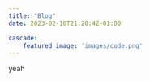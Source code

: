 ```yaml
---
title: "Blog"
date: 2023-02-10T21:20:42+01:00

cascade:
    featured_image: 'images/code.png'
---
```


yeah